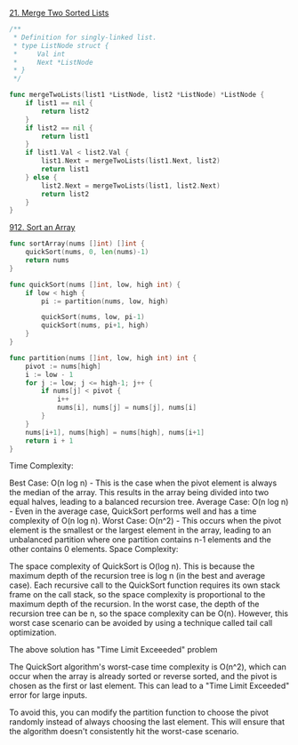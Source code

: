 
[21. Merge Two Sorted Lists](https://leetcode.com/problems/merge-two-sorted-lists/description/)

```go
/**
 * Definition for singly-linked list.
 * type ListNode struct {
 *     Val int
 *     Next *ListNode
 * }
 */

func mergeTwoLists(list1 *ListNode, list2 *ListNode) *ListNode {
    if list1 == nil {
        return list2
    }
    if list2 == nil {
        return list1
    }
    if list1.Val < list2.Val {
        list1.Next = mergeTwoLists(list1.Next, list2)
        return list1
    } else {
        list2.Next = mergeTwoLists(list1, list2.Next)
        return list2
    }
}
```
[912. Sort an Array](https://leetcode.com/problems/sort-an-array/description/)

```go
func sortArray(nums []int) []int {
	quickSort(nums, 0, len(nums)-1)
	return nums
}

func quickSort(nums []int, low, high int) {
	if low < high {
		pi := partition(nums, low, high)

		quickSort(nums, low, pi-1)
		quickSort(nums, pi+1, high)
	}
}

func partition(nums []int, low, high int) int {
	pivot := nums[high]
	i := low - 1
	for j := low; j <= high-1; j++ {
		if nums[j] < pivot {
			i++
			nums[i], nums[j] = nums[j], nums[i]
		}
	}
	nums[i+1], nums[high] = nums[high], nums[i+1]
	return i + 1
}

```

Time Complexity:

Best Case: O(n log n) - This is the case when the pivot element is always the median of the array. This results in the array being divided into two equal halves, leading to a balanced recursion tree.
Average Case: O(n log n) - Even in the average case, QuickSort performs well and has a time complexity of O(n log n).
Worst Case: O(n^2) - This occurs when the pivot element is the smallest or the largest element in the array, leading to an unbalanced partition where one partition contains n-1 elements and the other contains 0 elements.
Space Complexity:

The space complexity of QuickSort is O(log n). This is because the maximum depth of the recursion tree is log n (in the best and average case). Each recursive call to the QuickSort function requires its own stack frame on the call stack, so the space complexity is proportional to the maximum depth of the recursion. In the worst case, the depth of the recursion tree can be n, so the space complexity can be O(n). However, this worst case scenario can be avoided by using a technique called tail call optimization.

The above solution has "Time Limit Exceeeded" problem

The QuickSort algorithm's worst-case time complexity is O(n^2), which can occur when the array is already sorted or reverse sorted, and the pivot is chosen as the first or last element. This can lead to a "Time Limit Exceeded" error for large inputs.

To avoid this, you can modify the partition function to choose the pivot randomly instead of always choosing the last element. This will ensure that the algorithm doesn't consistently hit the worst-case scenario.


